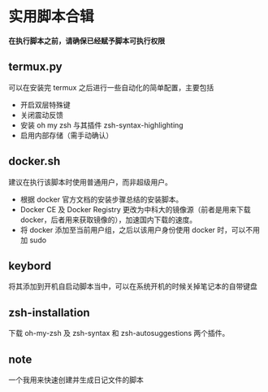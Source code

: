 # 实用脚本合辑

**在执行脚本之前，请确保已经赋予脚本可执行权限**  

## termux.py
可以在安装完 termux 之后进行一些自动化的简单配置，主要包括
- 开启双层特殊键
- 关闭震动反馈
- 安装 oh my zsh 与其插件 zsh-syntax-highlighting
- 启用内部存储（需手动确认）

## docker.sh  
建议在执行该脚本时使用普通用户，而非超级用户。  
- 根据 docker 官方文档的安装步骤总结的安装脚本。  
- Docker CE 及 Docker Registry 更改为中科大的镜像源（前者是用来下载 docker，后者用来获取镜像的），加速国内下载的速度。  
- 将 docker 添加至当前用户组，之后以该用户身份使用 docker 时，可以不用加 sudo  

## keybord
将其添加到开机自启动脚本当中，可以在系统开机的时候关掉笔记本的自带键盘

## zsh-installation
下载 oh-my-zsh 及 zsh-syntax 和 zsh-autosuggestions 两个插件。  

## note
一个我用来快速创建并生成日记文件的脚本
